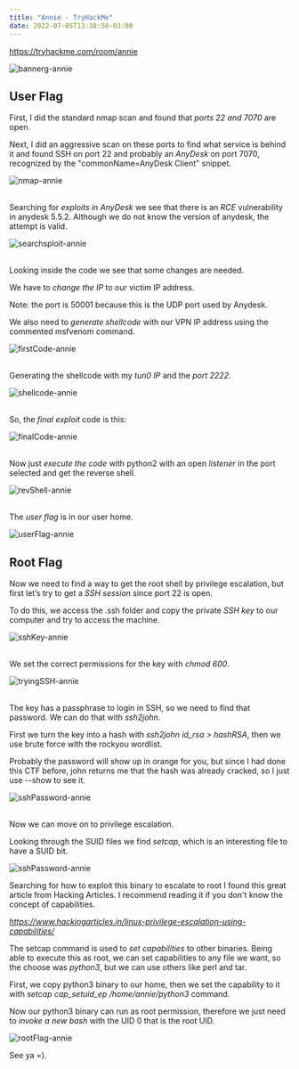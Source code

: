 ```yaml
---
title: "Annie - TryHackMe"
date: 2022-07-05T13:38:50-03:00
---
```


https://tryhackme.com/room/annie

![bannerg-annie](/annie/banner.png)

## **User Flag**

First, I did the standard nmap scan and found that *ports 22 and 7070* are open.

Next, I did an aggressive scan on these ports to find what service is behind it and found SSH on port 22 and probably an *AnyDesk* on port 7070, recognized by the "commonName=AnyDesk Client" snippet.

![nmap-annie](/annie/nmap.png)

\
Searching for *exploits in AnyDesk* we see that there is an *RCE* vulnerability in anydesk 5.5.2. Although we do not know the version of anydesk, the attempt is valid.

![searchsploit-annie](/annie/searchsploit.png)

\
Looking inside the code we see that some changes are needed.

We have to *change the IP* to our victim IP address.

Note: the port is 50001 because this is the UDP port used by Anydesk.

We also need to *generate shellcode* with our VPN IP address using the commented msfvenom command.

![firstCode-annie](/annie/firstCode.png)

\
Generating the shellcode with my *tun0 IP* and the *port 2222*.

![shellcode-annie](/annie/shellcode.png)

\
So, the *final exploit* code is this:

![finalCode-annie](/annie/finalCode.png)

\
Now just *execute the code* with python2 with an open *listener* in the port selected and get the reverse shell.

![revShell-annie](/annie/firstRevShell.png)

\
The *user flag* is in our user home.

![userFlag-annie](/annie/user-flag.png)

## **Root Flag**

Now we need to find a way to get the root shell by privilege escalation, but first let’s try to get a *SSH session* since port 22 is open.

To do this, we access the .ssh folder and copy the private *SSH key* to our computer and try to access the machine.

![sshKey-annie](/annie/sshKey.png)

\
We set the correct permissions for the key with *chmod 600*.

![tryingSSH-annie](/annie/tryingSSH.png)

\
The key has a passphrase to login in SSH, so we need to find that password. We can do that with *ssh2john*.

First we turn the key into a hash with *ssh2john id_rsa > hashRSA*, then we use brute force with the rockyou wordlist.

Probably the password will show up in orange for you, but since I had done this CTF before, john returns me that the hash was already cracked, so I just use --show to see it.

![sshPassword-annie](/annie/sshPassword.png)

\
Now we can move on to privilege escalation.

Looking through the SUID files we find *setcap*, which is an interesting file to have a SUID bit.

![sshPassword-annie](/annie/setcapSuid.png)

Searching for how to exploit this binary to escalate to root I found this great article from Hacking Articles. I recommend reading it if you don't know the concept of capabilities.

*https://www.hackingarticles.in/linux-privilege-escalation-using-capabilities/*

The setcap command is used to *set capabilities* to other binaries. Being able to execute this as root, we can set capabilities to any file we want, so the choose was *python3*, but we can use others like perl and tar.

First, we copy python3 binary to our home, then we set the capability to it with *setcap cap_setuid_ep /home/annie/python3* command.

Now our python3 binary can run as root permission, therefore we just need to *invoke a new bash* with the UID 0 that is the root UID.

![rootFlag-annie](/annie/rootFlag.png)

See ya =).

